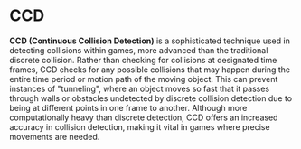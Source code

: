 # CCD

**CCD (Continuous Collision Detection)** is a sophisticated technique used in detecting collisions within games, more advanced than the traditional discrete collision. Rather than checking for collisions at designated time frames, CCD checks for any possible collisions that may happen during the entire time period or motion path of the moving object. This can prevent instances of "tunneling", where an object moves so fast that it passes through walls or obstacles undetected by discrete collision detection due to being at different points in one frame to another. Although more computationally heavy than discrete detection, CCD offers an increased accuracy in collision detection, making it vital in games where precise movements are needed.